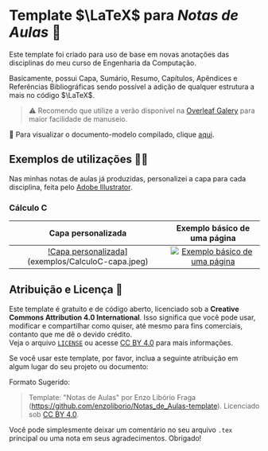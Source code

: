 # Template $\LaTeX$ para *Notas de Aulas* 📝

Este template foi criado para uso de base em novas anotações das disciplinas do meu curso de Engenharia da Computação.

Basicamente, possui Capa, Sumário, Resumo, Capítulos, Apêndices e Referências Bibliográficas sendo possível a adição de qualquer estrutura a mais no código $\LaTeX$.

> ⚠️ Recomendo que utilize a verão disponível na [Overleaf Galery]() para maior facilidade de manuseio.

👀 Para visualizar o documento-modelo compilado, clique [aqui](./Notas_de_Aulas_template.pdf).


## Exemplos de utilizações 👨‍💻

Nas minhas notas de aulas já produzidas, personalizei a capa para cada disciplina, feita pelo [Adobe Illustrator](https://www.adobe.com/br/products/illustrator.html).

### Cálculo C
| Capa personalizada  | Exemplo básico de uma página |
| :-----------------: | :--------------------------: |
| [!Capa personalizada](exemplos/CalculoC-capa.jpeg)](exemplos/CalculoC-capa.jpeg) | [![Exemplo básico de uma página](examples/CalculoC-pagina_exemplo.jpeg)](examples/CalculoC-pagina_exemplo.jpeg) |


## Atribuição e Licença 🤝

Este template é gratuito e de código aberto, licenciado sob a **Creative Commons Attribution 4.0 International**. Isso significa que você pode usar, modificar e compartilhar como quiser, até mesmo para fins comerciais, contanto que me dê o devido crédito.   
Veja o arquivo [`LICENSE`](./LICENSE) ou acesse [CC BY 4.0](https://creativecommons.org/licenses/by/4.0/) para mais informações.

Se você usar este template, por favor, inclua a seguinte atribuição em algum lugar do seu projeto ou documento:

Formato Sugerido:

> Template: "Notas de Aulas" por Enzo Libório Fraga (https://github.com/enzoliborio/Notas_de_Aulas-template). Licenciado sob [CC BY 4.0](https://creativecommons.org/licenses/by/4.0/).

Você pode simplesmente deixar um comentário no seu arquivo `.tex` principal ou uma nota em seus agradecimentos. Obrigado!

